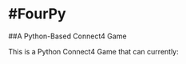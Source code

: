 #FourPy
======

##A Python-Based Connect4 Game

This is a Python Connect4 Game that can currently:

